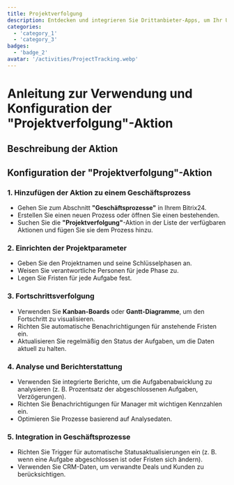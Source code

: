 ```yaml
---
title: Projektverfolgung
description: Entdecken und integrieren Sie Drittanbieter-Apps, um Ihr Unternehmen zu verbessern.
categories: 
  - 'category_1'
  - 'category_3'
badges: 
  - 'badge_2'
avatar: '/activities/ProjectTracking.webp'
---
```

# Anleitung zur Verwendung und Konfiguration der "Projektverfolgung"-Aktion

## Beschreibung der Aktion

## **Konfiguration der "Projektverfolgung"-Aktion**

### 1. Hinzufügen der Aktion zu einem Geschäftsprozess
- Gehen Sie zum Abschnitt **"Geschäftsprozesse"** in Ihrem Bitrix24.
- Erstellen Sie einen neuen Prozess oder öffnen Sie einen bestehenden.
- Suchen Sie die **"Projektverfolgung"**-Aktion in der Liste der verfügbaren Aktionen und fügen Sie sie dem Prozess hinzu.

### 2. Einrichten der Projektparameter
- Geben Sie den Projektnamen und seine Schlüsselphasen an.
- Weisen Sie verantwortliche Personen für jede Phase zu.
- Legen Sie Fristen für jede Aufgabe fest.

### 3. Fortschrittsverfolgung
- Verwenden Sie **Kanban-Boards** oder **Gantt-Diagramme**, um den Fortschritt zu visualisieren.
- Richten Sie automatische Benachrichtigungen für anstehende Fristen ein.
- Aktualisieren Sie regelmäßig den Status der Aufgaben, um die Daten aktuell zu halten.

### 4. Analyse und Berichterstattung
- Verwenden Sie integrierte Berichte, um die Aufgabenabwicklung zu analysieren (z. B. Prozentsatz der abgeschlossenen Aufgaben, Verzögerungen).
- Richten Sie Benachrichtigungen für Manager mit wichtigen Kennzahlen ein.
- Optimieren Sie Prozesse basierend auf Analysedaten.

### 5. Integration in Geschäftsprozesse
- Richten Sie Trigger für automatische Statusaktualisierungen ein (z. B. wenn eine Aufgabe abgeschlossen ist oder Fristen sich ändern).
- Verwenden Sie CRM-Daten, um verwandte Deals und Kunden zu berücksichtigen.